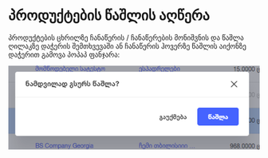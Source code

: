 # პროდუქტების წაშლის აღწერა

პროდუქტების ცხრილზე ჩანაწერის / ჩანაწერების მონიშვნის და წაშლა ღილაკზე დაჭერის შემთხვევაში ან ჩანაწერის ჰოვერზე წაშლის აიქონზე დაჭერით გამოვა პოპაპ ფანჯარა:

![წაშლა](images/delete.png)